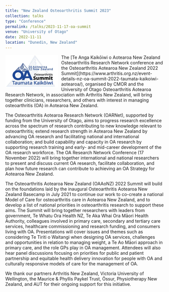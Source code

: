```yaml
---
title: "New Zealand Osteoarthritis Summit 2023"
collection: talks
type: "Conference"
permalink: /talks/2023-11-17-oa-summit
venue: "University of Otago"
date: 2022-11-11
location: "Dunedin, New Zealand"
---
```

<img src="/images/oa-summit.jpg" alt="2022 Aotearoa New Zealand OA Summit logo" style="float:left;margin-right:10px" width="168" height="105" />
The [Te Anga Kaikōiwi o Aotearoa New Zealand Osteoarthritis Research Network conference and the Osteoarthritis Aotearoa New Zealand 2022 Summit](https://www.arthritis.org.nz/event-details-nz-oa-summit-2022-taumata-kaikoiwi-aotearoa/),
organised by CMOR and the University of Otago Osteoarthritis Aotearoa Research Network, in association with Arthritis New Zealand, will bring together clinicians,
researchers, and others with interest in managing osteoarthritis (OA) in Aotearoa New Zealand.

The Osteoarthritis Aotearoa Research Network (OARNet), supported by funding from the University of Otago, aims to progress research excellence across the spectrum of research contributing to new knowledge relevant to osteoarthritis; extend research strength in Aotearoa New Zealand by advancing OA research and facilitating national and international collaboration; and build capability and capacity in OA research by supporting research training and early- and mid-career development of the OA research workforce. The OA Research Network Conference (17 November 2022) will bring together international and national researchers to present and discuss current OA research, facilitate collaboration, and plan how future research can contribute to achieving an OA Strategy for Aotearoa New Zealand.

The Osteoarthritis Aotearoa New Zealand (OAAoNZ) 2022 Summit will build on the foundations laid by the inaugural Osteoarthritis Aotearoa New Zealand Basecamp in July 2021 to continue our work to co-create a national Model of Care for osteoarthritis care in Aotearoa New Zealand, and to develop a list of national priorities in osteoarthritis research to support these aims. The Summit will bring together researchers with leaders from government, Te Whatu Ora Health NZ, Te Aka Whai Ora Māori Health Authority, colleagues involved in primary care, secondary and tertiary care services, healthcare commissioning and research funding, and consumers living with OA. Presentations will cover issues and themes such as considering Te Tiriti o Waitangi when designing OA services, challenges and opportunities in relation to managing weight, a Te Ao Māori approach in primary care, and the role GPs play in OA management. Attendees will also hear panel discussions focusing on priorities for public and patient partnership and equitable health delivery innovation for people with OA and culturally responsive models of care for the management of OA.

We thank our partners Arthritis New Zealand, Victoria University of Wellington, the Maurice & Phyllis Paykel Trust, Össur, Physiotherapy New Zealand, and AUT for their ongoing support for this initiative.